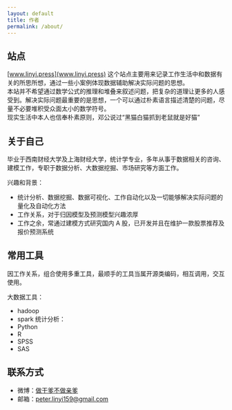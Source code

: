 ```yaml
---
layout: default
title: 作者
permalink: /about/
---
```


## 站点

[www.linyi.press](www.linyi.press) 这个站点主要用来记录工作生活中和数据有关的所思所想，通过一些小案例体现数据辅助解决实际问题的思想。
<br/>
本站并不希望通过数学公式的推理和堆叠来叙述问题，把复杂的道理让更多的人感受到。解决实际问题最重要的是思想，一个可以通过朴素语言描述清楚的问题，尽量不必要堆积受众面太小的数学符号。
<br/>
现实生活中本人也信奉朴素原则，邓公说过“黑猫白猫抓到老鼠就是好猫”
<br/>

## 关于自己

毕业于西南财经大学及上海财经大学，统计学专业，多年从事于数据相关的咨询、建模工作，专职于数据分析、大数据挖掘、市场研究等方面工作。

兴趣和背景：

- 统计分析、数据挖掘、数据可视化、工作自动化以及一切能够解决实际问题的量化及自动化方法
- 工作关系，对于归因模型及预测模型兴趣浓厚
- 工作之余，常通过建模方式研究国内 A 股，已开发并且在维护一款股票推荐及报价预测系统

## 常用工具

因工作关系，组合使用多重工具，最顺手的工具当属开源类编码，相互调用，交互使用。

大数据工具：
- hadoop
- spark
统计分析：
- Python
- R
- SPSS
- SAS

## 联系方式

- 微博：[做干爹不做亲爹](http://weibo.com/2100953575)
- 邮箱：[peter.linyi159@gmail.com](mailto:peter.linyi159@gmail.com)

<br>
